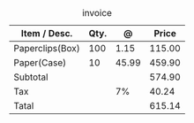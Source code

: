 <html>
    <head>
        <style>
            table
        </style>
    </head>
    <body>
        <table>
            <caption>invoice</caption>
            <thead>
                <th>Item / Desc.</th>
                <th>Qty.</th>
                <th>@</th>
                <th>Price</th>
            </thead>
            <tbody>
                <tr>
                    <td>Paperclips(Box)</td>
                    <td>100</td>
                    <td>1.15</td>
                    <td>115.00</td>
                </tr>
                <tr>
                    <td>Paper(Case)</td>
                    <td>10</td>
                    <td>45.99</td>
                    <td>459.90</td>
                </tr>
                <tr>
                    <td colspan="3">Subtotal</td>
                    <td>574.90</td>
                </tr>
                <tr>
                    <td colspan="2">Tax</td>
                    <td>7%</td>
                    <td>40.24</td>
                </tr>
                <tr>
                    <td colspan="3">Tatal</td>
                    <td>615.14</td>
                </tr>
            </tbody>
        </table>
    </body>
</html>
